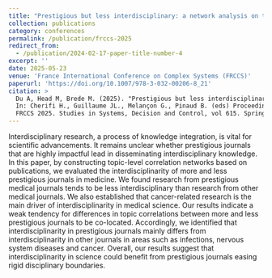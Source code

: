 ```yaml
---
title: "Prestigious but less interdisciplinary: a network analysis on top-rated journals in medicine"
collection: publications
category: conferences
permalink: /publication/frccs-2025
redirect_from:
  - /publication/2024-02-17-paper-title-number-4
excerpt: ''
date: 2025-05-23
venue: 'France International Conference on Complex Systems (FRCCS)'
paperurl: 'https://doi.org/10.1007/978-3-032-00206-8_21'
citation: >
  Du A, Head M, Brede M. (2025). "Prestigious but less interdisciplinary: a network analysis on top-rated journals in medicine."
  In: Cherifi H., Guillaume JL., Melançon G., Pinaud B. (eds) Proceedings of The Fifth France's International Conference on Complex Systems (FRCCS 2025).
  FRCCS 2025. Studies in Systems, Decision and Control, vol 615. Springer, Cham. https://doi.org/10.1007/978-3-032-00206-8_21
---
```


Interdisciplinary research, a process of knowledge integration, is vital for scientific advancements. It remains unclear whether prestigious journals that are highly impactful lead in disseminating interdisciplinary knowledge. In this paper, by constructing topic-level correlation networks based on publications, we evaluated the interdisciplinarity of more and less prestigious journals in medicine. We found research from prestigious medical journals tends to be less interdisciplinary than research from other medical journals. We also established that cancer-related research is the main driver of interdisciplinarity in medical science. Our results indicate a weak tendency for differences in topic correlations between more and less prestigious journals to be co-located. Accordingly, we identified that interdisciplinarity in prestigious journals mainly differs from interdisciplinarity in other journals in areas such as infections, nervous system diseases and cancer. Overall, our results suggest that interdisciplinarity in science could benefit from prestigious journals easing rigid disciplinary boundaries.
